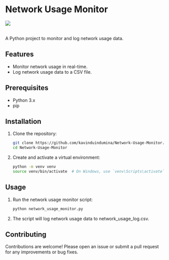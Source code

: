 # Network Usage Monitor

<img src="https://user-images.githubusercontent.com/73097560/115834477-dbab4500-a447-11eb-908a-139a6edaec5c.gif"><br><br>

A Python project to monitor and log network usage data.

## Features

- Monitor network usage in real-time.
- Log network usage data to a CSV file.

## Prerequisites

- Python 3.x
- pip

## Installation

1. Clone the repository:
   ```bash
   git clone https://github.com/kavinduindumina/Network-Usage-Monitor.git
   cd Network-Usage-Monitor

2. Create and activate a virtual environment:
   ```bash
   python -m venv venv
   source venv/bin/activate  # On Windows, use `venv\Scripts\activate`

## Usage

1. Run the network usage monitor script:
   ```bash
   python network_usage_monitor.py

2. The script will log network usage data to network_usage_log.csv.

 ##  Contributing
Contributions are welcome! Please open an issue or submit a pull request for any improvements or bug fixes.


   

